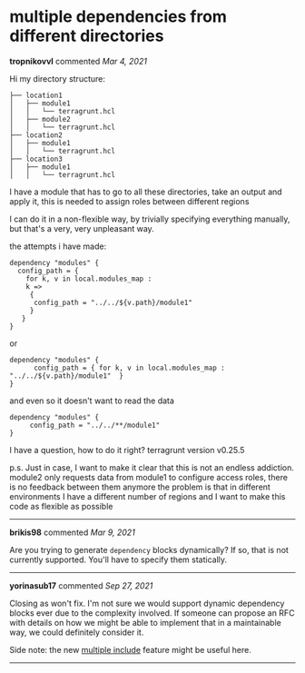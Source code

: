 # multiple dependencies from different directories

**tropnikovvl** commented *Mar 4, 2021*

Hi
my directory structure:

```
├── location1
│   ├── module1
│   │   └── terragrunt.hcl
│   ├── module2
│   │   └── terragrunt.hcl
├── location2
│   ├── module1
│   │   └── terragrunt.hcl
├── location3
│   ├── module1
│   │   └── terragrunt.hcl
```

I have a module that has to go to all these directories, take an output and apply it, this is needed to assign roles between different regions

I can do it in a non-flexible way, by trivially specifying everything manually, but that's a very, very unpleasant way.

the attempts i have made:

```
dependency "modules" {
  config_path = {
    for k, v in local.modules_map :
    k => 
     {
      config_path = "../../${v.path}/module1"
     }
   }
}
```

or 

```
dependency "modules" {
      config_path = { for k, v in local.modules_map : "../../${v.path}/module1"  }
}
```

and even so it doesn't want to read the data

```
dependency "modules" {
     config_path = "../../**/module1"
}
```

I have a question, how to do it right?
terragrunt version v0.25.5

p.s.
Just in case, I want to make it clear that this is not an endless addiction.
module2 only requests data from module1 to configure access roles, there is no feedback between them anymore
the problem is that in different environments I have a different number of regions and I want to make this code as flexible as possible
<br />
***


**brikis98** commented *Mar 9, 2021*

Are you trying to generate `dependency` blocks dynamically? If so, that is not currently supported. You'll have to specify them statically.
***

**yorinasub17** commented *Sep 27, 2021*

Closing as won't fix. I'm not sure we would support dynamic dependency blocks ever due to the complexity involved. If someone can propose an RFC with details on how we might be able to implement that in a maintainable way, we could definitely consider it.

Side note: the new [multiple include](https://terragrunt.gruntwork.io/docs/features/keep-your-terragrunt-architecture-dry/) feature might be useful here.
***

